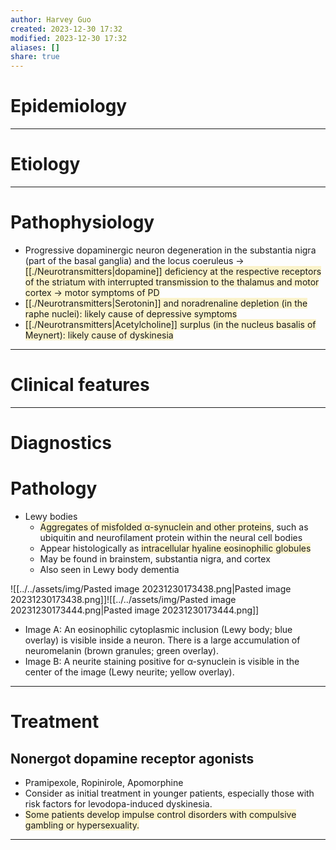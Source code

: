 ```yaml
---
author: Harvey Guo
created: 2023-12-30 17:32
modified: 2023-12-30 17:32
aliases: []
share: true
---
```


# Epidemiology


---
# Etiology


---
# Pathophysiology
- Progressive dopaminergic neuron degeneration in the substantia nigra (part of the basal ganglia) and the locus coeruleus → <span style="background:rgba(240, 200, 0, 0.2)">[[./Neurotransmitters|dopamine]] deficiency at the respective receptors of the striatum with interrupted transmission to the thalamus and motor cortex → motor symptoms of PD</span>
- <span style="background:rgba(240, 200, 0, 0.2)">[[./Neurotransmitters|Serotonin]] and noradrenaline depletion (in the raphe nuclei): likely cause of depressive symptoms</span>
- <span style="background:rgba(240, 200, 0, 0.2)">[[./Neurotransmitters|Acetylcholine]] surplus (in the nucleus basalis of Meynert): likely cause of dyskinesia</span>

---
# Clinical features


---
# Diagnostics
# Pathology
- Lewy bodies
	- <span style="background:rgba(240, 200, 0, 0.2)">Aggregates of misfolded α-synuclein and other proteins</span>, such as ubiquitin and neurofilament protein within the neural cell bodies
	- Appear histologically as <span style="background:rgba(240, 200, 0, 0.2)">intracellular hyaline eosinophilic globules</span>
	- May be found in brainstem, substantia nigra, and cortex
	- Also seen in Lewy body dementia

![[../../assets/img/Pasted image 20231230173438.png|Pasted image 20231230173438.png]]![[../../assets/img/Pasted image 20231230173444.png|Pasted image 20231230173444.png]]
- Image A: An eosinophilic cytoplasmic inclusion (Lewy body; blue overlay) is visible inside a neuron. There is a large accumulation of neuromelanin (brown granules; green overlay).
- Image B: A neurite staining positive for α-synuclein is visible in the center of the image (Lewy neurite; yellow overlay).

---
# Treatment
## Nonergot dopamine receptor agonists
- Pramipexole, Ropinirole, Apomorphine
- Consider as initial treatment in younger patients, especially those with risk factors for levodopa-induced dyskinesia.
- <span style="background:rgba(240, 200, 0, 0.2)">Some patients develop impulse control disorders with compulsive gambling or hypersexuality.</span>

---
